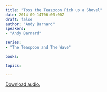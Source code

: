 ```yaml
---
title: "Toss the Teaspoon Pick up a Shovel"
date: 2014-09-14T06:00:00Z
draft: false
author: "Andy Barnard"
speakers:
- "Andy Barnard"

series:
- "The Teaspoon and The Wave"

books:

topics:

---
```

[Download audio.](https://s3.amazonaws.com/highway/sermons/2014_09/2014-09-14_GetASpade.mp3)